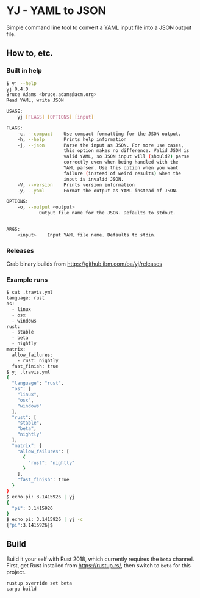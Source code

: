 # YJ - YAML to JSON

Simple command line tool to convert a YAML input file into a JSON output file.

## How to, etc.

### Built in help

```bash
$ yj --help
yj 0.4.0
Bruce Adams <bruce.adams@acm.org>
Read YAML, write JSON

USAGE:
    yj [FLAGS] [OPTIONS] [input]

FLAGS:
    -c, --compact    Use compact formatting for the JSON output.
    -h, --help       Prints help information
    -j, --json       Parse the input as JSON. For more use cases,
                     this option makes no difference. Valid JSON is
                     valid YAML, so JSON input will (should?) parse
                     correctly even when being handled with the
                     YAML parser. Use this option when you want
                     failure (instead of weird results) when the
                     input is invalid JSON.
    -V, --version    Prints version information
    -y, --yaml       Format the output as YAML instead of JSON.

OPTIONS:
    -o, --output <output>
            Output file name for the JSON. Defaults to stdout.


ARGS:
    <input>    Input YAML file name. Defaults to stdin.
```

### Releases

Grab binary builds from https://github.ibm.com/ba/yj/releases

### Example runs

```bash
$ cat .travis.yml
language: rust
os:
  - linux
  - osx
  - windows
rust:
  - stable
  - beta
  - nightly
matrix:
  allow_failures:
    - rust: nightly
  fast_finish: true
$ yj .travis.yml
{
  "language": "rust",
  "os": [
    "linux",
    "osx",
    "windows"
  ],
  "rust": [
    "stable",
    "beta",
    "nightly"
  ],
  "matrix": {
    "allow_failures": [
      {
        "rust": "nightly"
      }
    ],
    "fast_finish": true
  }
}
$ echo pi: 3.1415926 | yj
{
  "pi": 3.1415926
}
$ echo pi: 3.1415926 | yj -c
{"pi":3.1415926}$
```

## Build

Build it your self with Rust 2018, which currently requires the `beta` channel.
First, get Rust installed from https://rustup.rs/, then switch to `beta` for this project.

```bash
rustup override set beta
cargo build
```
